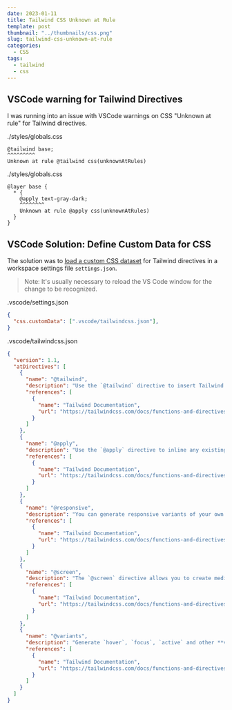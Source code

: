 ```yaml
---
date: 2023-01-11
title: Tailwind CSS Unknown at Rule
template: post
thumbnail: "../thumbnails/css.png"
slug: tailwind-css-unknown-at-rule
categories:
  - CSS
tags:
  - tailwind
  - css
---
```


## VSCode warning for Tailwind Directives

I was running into an issue with VSCode warnings on CSS "Unknown at rule" for Tailwind directives.



<div class="filename">./styles/globals.css</div>

```css{3}
@tailwind base;
^^^^^^^^^ 
Unknown at rule @tailwind css(unknownAtRules)

```

<div class="filename">./styles/globals.css</div>

```css{5}
@layer base {
  * {
    @apply text-gray-dark;
    ^^^^^^^^ 
    Unknown at rule @apply css(unknownAtRules)
  }
}
```

## VSCode Solution: Define Custom Data for CSS

The solution was to [load a custom CSS dataset](https://code.visualstudio.com/blogs/2020/02/24/custom-data-format) for Tailwind directives in a workspace settings file `settings.json`.

> Note: It's usually necessary to reload the VS Code window for the change to be recognized.


<div class="filename">.vscode/settings.json</div>

```json
{
  "css.customData": [".vscode/tailwindcss.json"],
}
```


<div class="filename">.vscode/tailwindcss.json</div>

```json
{
  "version": 1.1,
  "atDirectives": [
    {
      "name": "@tailwind",
      "description": "Use the `@tailwind` directive to insert Tailwind's `base`, `components`, `utilities` and `screens` styles into your CSS.",
      "references": [
        {
          "name": "Tailwind Documentation",
          "url": "https://tailwindcss.com/docs/functions-and-directives#tailwind"
        }
      ]
    },
    {
      "name": "@apply",
      "description": "Use the `@apply` directive to inline any existing utility classes into your own custom CSS. This is useful when you find a common utility pattern in your HTML that you’d like to extract to a new component.",
      "references": [
        {
          "name": "Tailwind Documentation",
          "url": "https://tailwindcss.com/docs/functions-and-directives#apply"
        }
      ]
    },
    {
      "name": "@responsive",
      "description": "You can generate responsive variants of your own classes by wrapping their definitions in the `@responsive` directive:\n```css\n@responsive {\n  .alert {\n    background-color: #E53E3E;\n  }\n}\n```\n",
      "references": [
        {
          "name": "Tailwind Documentation",
          "url": "https://tailwindcss.com/docs/functions-and-directives#responsive"
        }
      ]
    },
    {
      "name": "@screen",
      "description": "The `@screen` directive allows you to create media queries that reference your breakpoints by **name** instead of duplicating their values in your own CSS:\n```css\n@screen sm {\n  /* ... */\n}\n```\n…gets transformed into this:\n```css\n@media (min-width: 640px) {\n  /* ... */\n}\n```\n",
      "references": [
        {
          "name": "Tailwind Documentation",
          "url": "https://tailwindcss.com/docs/functions-and-directives#screen"
        }
      ]
    },
    {
      "name": "@variants",
      "description": "Generate `hover`, `focus`, `active` and other **variants** of your own utilities by wrapping their definitions in the `@variants` directive:\n```css\n@variants hover, focus {\n   .btn-brand {\n    background-color: #3182CE;\n  }\n}\n```\n",
      "references": [
        {
          "name": "Tailwind Documentation",
          "url": "https://tailwindcss.com/docs/functions-and-directives#variants"
        }
      ]
    }
  ]
}
```